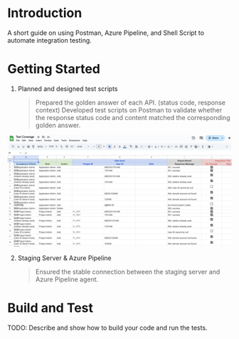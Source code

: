 # Introduction 
A short guide on using Postman, Azure Pipeline, and Shell Script to automate integration testing.

# Getting Started
1) Planned and designed test scripts
    > Prepared the golden answer of each API. (status code, response context)
    > Developed test scripts on Postman to validate whether the response status code and content matched the corresponding golden answer.

![image](https://github.com/twqunnieliang/shiba-integration-testing/blob/main/image/test-coverage.png)

2) Staging Server & Azure Pipeline
    > Ensured the stable connection between the staging server and Azure Pipeline agent.

# Build and Test
TODO: Describe and show how to build your code and run the tests. 
